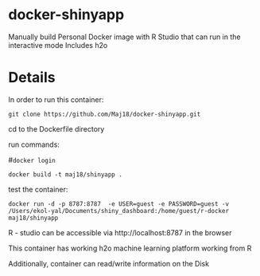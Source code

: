 # docker-shinyapp

Manually build Personal Docker image with R Studio that can run in the interactive mode
Includes h2o

# Details

In order to run this container:

`git clone https://github.com/Maj18/docker-shinyapp.git`

cd to the Dockerfile directory

run commands:

#`docker login`

`docker build -t maj18/shinyapp . `

test the container:

`docker run -d -p 8787:8787  -e USER=guest -e PASSWORD=guest -v /Users/ekol-yal/Documents/shiny_dashboard:/home/guest/r-docker maj18/shinyapp`


R - studio can be accessible via http://localhost:8787 in the browser

This container has working h2o machine learning platform working from R

Additionally, container can read/write information on the Disk
